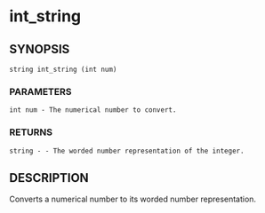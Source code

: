 # int_string

## SYNOPSIS

    string int_string (int num)

### PARAMETERS

    int num - The numerical number to convert.

### RETURNS

    string - - The worded number representation of the integer.

## DESCRIPTION

Converts a numerical number to its worded number representation.

